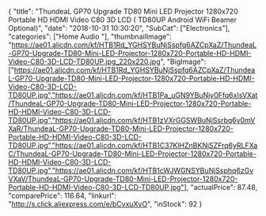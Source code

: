 {
	"title": "ThundeaL GP70 Upgrade TD80 Mini LED Projector 1280x720 Portable HD HDMI Video C80 3D LCD ( TD80UP Android WiFi Beamer Optional)",
	"date": "2018-10-31 10:30:20",
	"SubCat": ["Electronics"],
	"categories": ["Home Audio "],
	"thumbnailImage": "https://ae01.alicdn.com/kf/HTB1Rd_YGHSYBuNjSspfq6AZCpXaZ/ThundeaL-GP70-Upgrade-TD80-Mini-LED-Projector-1280x720-Portable-HD-HDMI-Video-C80-3D-LCD-TD80UP.jpg_220x220.jpg",
	"BigImage": ["https://ae01.alicdn.com/kf/HTB1Rd_YGHSYBuNjSspfq6AZCpXaZ/ThundeaL-GP70-Upgrade-TD80-Mini-LED-Projector-1280x720-Portable-HD-HDMI-Video-C80-3D-LCD-TD80UP.jpg","https://ae01.alicdn.com/kf/HTB1Pa_uGN9YBuNjy0Ffq6xIsVXat/ThundeaL-GP70-Upgrade-TD80-Mini-LED-Projector-1280x720-Portable-HD-HDMI-Video-C80-3D-LCD-TD80UP.jpg","https://ae01.alicdn.com/kf/HTB1zVXrGGSWBuNjSsrbq6y0mVXaR/ThundeaL-GP70-Upgrade-TD80-Mini-LED-Projector-1280x720-Portable-HD-HDMI-Video-C80-3D-LCD-TD80UP.jpg","https://ae01.alicdn.com/kf/HTB1C37KlHZnBKNjSZFrq6yRLFXaC/ThundeaL-GP70-Upgrade-TD80-Mini-LED-Projector-1280x720-Portable-HD-HDMI-Video-C80-3D-LCD-TD80UP.jpg","https://ae01.alicdn.com/kf/HTB1cWJWGNSYBuNjSsphq6zGvVXaV/ThundeaL-GP70-Upgrade-TD80-Mini-LED-Projector-1280x720-Portable-HD-HDMI-Video-C80-3D-LCD-TD80UP.jpg"],
	"actualPrice": 87.48,
	"comparePrice": 116.64,
	"linkurl": "http://s.click.aliexpress.com/e/bCvxuXvO",
	"inStock": 92
}
